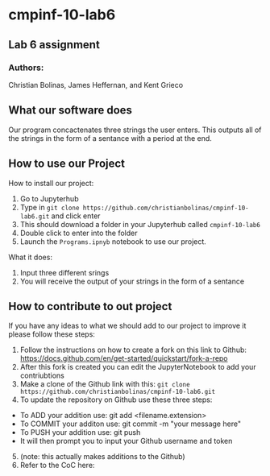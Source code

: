 # cmpinf-10-lab6
## Lab 6 assignment
### Authors:
Christian Bolinas, James Heffernan, and Kent Grieco

## What our software does

Our program concactenates three strings the user enters. This outputs all of the strings in the form of a sentance with a period at the end.

## How to use our Project

How to install our project:

1) Go to Jupyterhub
2) Type in `git clone https://github.com/christianbolinas/cmpinf-10-lab6.git` and click enter
3) This should download a folder in your Jupyterhub called `cmpinf-10-lab6`
4) Double click to enter into the folder
5) Launch the `Programs.ipnyb` notebook to use our project.

What it does:

1) Input three different srings
2) You will receive the output of your strings in the form of a sentance

## How to contribute to out project

If you have any ideas to what we should add to our project to improve it please follow these steps:

1) Follow the instructions on how to create a fork on this link to Github: https://docs.github.com/en/get-started/quickstart/fork-a-repo
2) After this fork is created you can edit the JupyterNotebook to add your contriubtions
3) Make a clone of the Github link with this: `git clone https://github.com/christianbolinas/cmpinf-10-lab6.git`
4) To update the repository on Github use these three steps:
- To ADD your addition use: git add <filename.extension>
- To COMMIT your additon use: git commit -m "your message here"
- To PUSH your addition use: git push
- It will then prompt you to input your Github username and token
5) (note: this actually makes additions to the Github)
6) Refer to the CoC here: 


